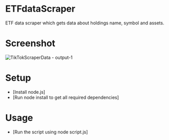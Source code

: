 # ETFdataScraper
ETF data scraper which gets data about holdings name, symbol and assets.
# Screenshot
![TikTokScraperData - output-1](https://github.com/ramonagolsta/ETFdataScraper/assets/138066563/5e513aef-f56e-4caf-9b11-30a2ed134899)
# Setup
- [Install node.js]
- [Run node install to get all required dependencies]
# Usage
- [Run the script using node script.js]

